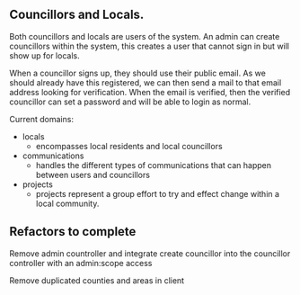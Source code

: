 ## Councillors and Locals.

Both councillors and locals are users of the system.
An admin can create councillors within the system, this creates a user that cannot sign in but will
show up for locals.

When a councillor signs up, they should use their public email. As we should already have this registered,
we can then send a mail to that email address looking for verification. When the email is verified, then the
verified councillor can set a password and will be able to login as normal.


Current domains:

- locals 
    - encompasses local residents and local councillors
- communications
    - handles the different types of communications that can happen between users and councillors 
- projects
    - projects represent a group effort to try and effect change within a local community. 



## Refactors to complete

Remove admin countroller and integrate create councillor into the councillor controller with an admin:scope access

Remove duplicated counties and areas in client 
